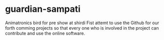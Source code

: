 # guardian-sampati
Animatronics bird for pre show at shirdi
Fist attemt to use the Github for our forth comming projects so that every one who is involved in the project can contribute and use the online software.
